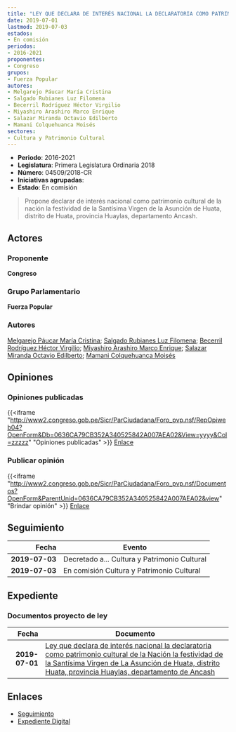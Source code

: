 ```yaml
---
title: "LEY QUE DECLARA DE INTERÉS NACIONAL LA DECLARATORIA COMO PATRIMONIO CULTURAL DE LA NACIÓN LA FESTIVIDAD DE LA SANTÍSIMA VIRGEN DE LA ASUNCIÓN DE HUATA, DISTRITO DE HUATA, PROVINCIA HUAYLAS, DEPARTAMENTO ANCASH"
date: 2019-07-01
lastmod: 2019-07-03
estados:
- En comisión
periodos:
- 2016-2021
proponentes:
- Congreso
grupos:
- Fuerza Popular
autores:
- Melgarejo Páucar María Cristina
- Salgado Rubianes Luz Filomena
- Becerril Rodríguez Héctor Virgilio
- Miyashiro Arashiro Marco Enrique
- Salazar Miranda Octavio Edilberto
- Mamani Colquehuanca Moisés
sectores:
- Cultura y Patrimonio Cultural
---
```

- **Periodo**: 2016-2021
- **Legislatura**: Primera Legislatura Ordinaria 2018
- **Número**: 04509/2018-CR
- **Iniciativas agrupadas**: 
- **Estado**: En comisión

> Propone declarar de interés nacional como patrimonio cultural de la nación la festividad de la Santísima Virgen de la Asunción de Huata, distrito de Huata, provincia Huaylas, departamento Ancash.


## Actores

### Proponente

**Congreso**

### Grupo Parlamentario

**Fuerza Popular**

### Autores

[Melgarejo Páucar María Cristina](mailto:mailto:mmelgarejo@congreso.gob.pe); [Salgado Rubianes Luz Filomena](mailto:mailto:lsalgado@congreso.gob.pe); [Becerril Rodríguez Héctor Virgilio](mailto:mailto:hbecerril@congreso.gob.pe); [Miyashiro Arashiro Marco Enrique](mailto:mailto:mmiyashiro@congreso.gob.pe); [Salazar Miranda Octavio Edilberto](mailto:mailto:osalazar@congreso.gob.pe); [Mamani Colquehuanca Moisés](mailto:mailto:mmamani@congreso.gob.pe)

## Opiniones

### Opiniones publicadas

{{<iframe "http://www2.congreso.gob.pe/Sicr/ParCiudadana/Foro_pvp.nsf/RepOpiweb04?OpenForm&Db=0636CA79CB352A340525842A007AEA02&View=yyyy&Col=zzzzz" "Opiniones publicadas" >}}
[Enlace](http://www2.congreso.gob.pe/Sicr/ParCiudadana/Foro_pvp.nsf/RepOpiweb04?OpenForm&Db=0636CA79CB352A340525842A007AEA02&View=yyyy&Col=zzzzz)

### Publicar opinión

{{<iframe "http://www2.congreso.gob.pe/Sicr/ParCiudadana/Foro_pvp.nsf/Documentos?OpenForm&ParentUnid=0636CA79CB352A340525842A007AEA02&view" "Brindar opinión" >}}
[Enlace](http://www2.congreso.gob.pe/Sicr/ParCiudadana/Foro_pvp.nsf/Documentos?OpenForm&ParentUnid=0636CA79CB352A340525842A007AEA02&view)


## Seguimiento

| Fecha | Evento |
|------:|--------|
| **2019-07-03** | Decretado a... Cultura y Patrimonio Cultural |
| **2019-07-03** | En comisión Cultura y Patrimonio Cultural |

## Expediente

### Documentos proyecto de ley

| Fecha | Documento |
|------:|-----------|
| **2019-07-01** | [Ley que declara de interés nacional la declaratoria como patrimonio cultural de la Nación la festividad de la Santísima Virgen de La Asunción de Huata, distrito Huata, provincia Huaylas, departamento de Ancash](http://www.leyes.congreso.gob.pe/Documentos/2016_2021/Proyectos_de_Ley_y_de_Resoluciones_Legislativas/PL0450920190701.pdf) |

## Enlaces

- [Seguimiento](http://www2.congreso.gob.pe/Sicr/TraDocEstProc/CLProLey2016.nsf/f7fff46988ca05b1052578e100829cc7/ab614601daa8962e0525842b005cb74e?OpenDocument)
- [Expediente Digital](http://www2.congreso.gob.pe/Sicr/TraDocEstProc/CLProLey2016.nsf/f7fff46988ca05b1052578e100829cc7/ab614601daa8962e0525842b005cb74e?OpenDocument&Click=05257FB7005EB655.eb71d0cf91d8294e05256cdf006b5706/$Body/0.1C6C)

